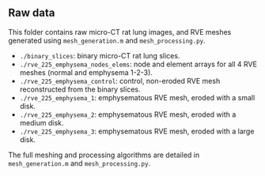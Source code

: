 ## Raw data

This folder contains raw micro-CT rat lung images, and RVE meshes generated using ```mesh_generation.m``` and ```mesh_processing.py```.

- ```./binary_slices```: binary micro-CT rat lung slices.
- ```./rve_225_emphysema_nodes_elems```: node and element arrays for all 4 RVE meshes (normal and emphysema 1-2-3).
- ```./rve_225_emphysema_control```: control, non-eroded RVE mesh reconstructed from the binary slices.
- ```./rve_225_emphysema_1```: emphysematous RVE mesh, eroded with a small disk.
- ```./rve_225_emphysema_2```: emphysematous RVE mesh, eroded with a medium disk.
- ```./rve_225_emphysema_3```: emphysematous RVE mesh, eroded with a large disk.

The full meshing and processing algorithms are detailed in ```mesh_generation.m``` and ```mesh_processing.py```.
